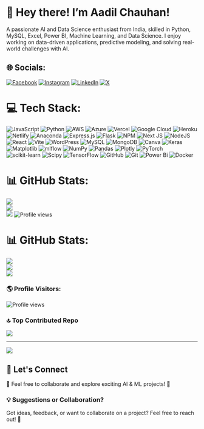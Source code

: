 <!--
# 👋 Hey there! 🖐✨  
I’m **Aadil Chauhan**, an AI & Data Science enthusiast. Welcome to my profile! 🚀  

![Img](https://github.com/aadilchavhan/aadilchavhan/blob/main/img.png)  


## 🚀 About Me  
A passionate **AI and Data Science** enthusiast from India, skilled in **Python, MySQL, Excel, Power BI, Machine Learning, and Data Science**. I enjoy working on **data-driven applications**, predictive modeling, and solving **real-world challenges with AI**.  

- 🔍 **Curious about**: Machine Learning & Deep Learning, Python, MySQL & Power BI for data analysis, AI-powered automation & predictive modeling, Business Intelligence. 

- 📌 **Current Project**: 🩺 **Breast Cancer Classification Using Data Science**
   
- 🎯 **Goal**: To **apply AI & ML skills** to create **efficient, scalable, and impactful AI-driven solutions** for real-world applications. 

---

## 📊 GitHub Statistics  
![Aadil's GitHub Stats](https://github-readme-stats.vercel.app/api?username=aadilchavhan&show_icons=true&count_private=true&theme=dark)  

---

🌎 Profile Visitors ![Profile views](https://visitor-badge.laobi.icu/badge?page_id=aadilchavhan.aadilchavhan)  

---

## 🔗 Connect with Me  
  [![LinkedIn](https://img.shields.io/badge/LinkedIn-Connect-blue)](https://www.linkedin.com/in/aadilchavhan) 

[![Twitter](https://img.shields.io/badge/Twitter-Follow-blue)](https://x.com/aadilchavhan)  
[![Instagram](https://img.shields.io/badge/Instagram-Follow-blue)](https://www.instagram.com/aadil_chavhan)  
[![Facebook](https://img.shields.io/badge/Facebook-Like-blue)](https://m.facebook.com/aadilchavhan)  

---

## 🤖 Let's Connect  
📩 Feel free to collaborate and explore exciting AI & ML projects! 🚀  

-->

# 👋 Hey there! I’m **Aadil Chauhan**!
A passionate AI and Data Science enthusiast from India, skilled in Python, MySQL, Excel, Power BI, Machine Learning, and Data Science. I enjoy working on data-driven applications, predictive modeling, and solving real-world challenges with AI.


<!-- ## 🌐 Socials:
[![Facebook](https://img.shields.io/badge/Facebook-%231877F2.svg?logo=Facebook&logoColor=white)](https://facebook.com/https://m.facebook.com/aadilchavhan) [![Instagram](https://img.shields.io/badge/Instagram-%23E4405F.svg?logo=Instagram&logoColor=white)](https://instagram.com/https://www.instagram.com/aadil_chavhan) [![LinkedIn](https://img.shields.io/badge/LinkedIn-%230077B5.svg?logo=linkedin&logoColor=white)](https://linkedin.com/in/https://www.linkedin.com/in/aadilchavhan) [![X](https://img.shields.io/badge/X-black.svg?logo=X&logoColor=white)](https://x.com/https://x.com/aadilchavhan) 
--> 
 ## 🌐 Socials:
[![Facebook](https://img.shields.io/badge/Facebook-%231877F2.svg?logo=Facebook&logoColor=white)](https://m.facebook.com/aadilchavhan)
[![Instagram](https://img.shields.io/badge/Instagram-%23E4405F.svg?logo=Instagram&logoColor=white)](https://www.instagram.com/aadil_chavhan)
[![LinkedIn](https://img.shields.io/badge/LinkedIn-%230077B5.svg?logo=linkedin&logoColor=white)](https://www.linkedin.com/in/aadilchavhan)
[![X](https://img.shields.io/badge/X-black.svg?logo=X&logoColor=white)](https://x.com/aadilchavhan)

# 💻 Tech Stack:
![JavaScript](https://img.shields.io/badge/javascript-%23323330.svg?style=flat-square&logo=javascript&logoColor=%23F7DF1E) ![Python](https://img.shields.io/badge/python-3670A0?style=flat-square&logo=python&logoColor=ffdd54) ![AWS](https://img.shields.io/badge/AWS-%23FF9900.svg?style=flat-square&logo=amazon-aws&logoColor=white) ![Azure](https://img.shields.io/badge/azure-%230072C6.svg?style=flat-square&logo=microsoftazure&logoColor=white) ![Vercel](https://img.shields.io/badge/vercel-%23000000.svg?style=flat-square&logo=vercel&logoColor=white) ![Google Cloud](https://img.shields.io/badge/GoogleCloud-%234285F4.svg?style=flat-square&logo=google-cloud&logoColor=white) ![Heroku](https://img.shields.io/badge/heroku-%23430098.svg?style=flat-square&logo=heroku&logoColor=white) ![Netlify](https://img.shields.io/badge/netlify-%23000000.svg?style=flat-square&logo=netlify&logoColor=#00C7B7) ![Anaconda](https://img.shields.io/badge/Anaconda-%2344A833.svg?style=flat-square&logo=anaconda&logoColor=white) ![Express.js](https://img.shields.io/badge/express.js-%23404d59.svg?style=flat-square&logo=express&logoColor=%2361DAFB) ![Flask](https://img.shields.io/badge/flask-%23000.svg?style=flat-square&logo=flask&logoColor=white) ![NPM](https://img.shields.io/badge/NPM-%23CB3837.svg?style=flat-square&logo=npm&logoColor=white) ![Next JS](https://img.shields.io/badge/Next-black?style=flat-square&logo=next.js&logoColor=white) ![NodeJS](https://img.shields.io/badge/node.js-6DA55F?style=flat-square&logo=node.js&logoColor=white) ![React](https://img.shields.io/badge/react-%2320232a.svg?style=flat-square&logo=react&logoColor=%2361DAFB) ![Vite](https://img.shields.io/badge/vite-%23646CFF.svg?style=flat-square&logo=vite&logoColor=white) ![WordPress](https://img.shields.io/badge/WordPress-%23117AC9.svg?style=flat-square&logo=WordPress&logoColor=white) ![MySQL](https://img.shields.io/badge/mysql-4479A1.svg?style=flat-square&logo=mysql&logoColor=white) ![MongoDB](https://img.shields.io/badge/MongoDB-%234ea94b.svg?style=flat-square&logo=mongodb&logoColor=white) ![Canva](https://img.shields.io/badge/Canva-%2300C4CC.svg?style=flat-square&logo=Canva&logoColor=white) ![Keras](https://img.shields.io/badge/Keras-%23D00000.svg?style=flat-square&logo=Keras&logoColor=white) ![Matplotlib](https://img.shields.io/badge/Matplotlib-%23ffffff.svg?style=flat-square&logo=Matplotlib&logoColor=black) ![mlflow](https://img.shields.io/badge/mlflow-%23d9ead3.svg?style=flat-square&logo=numpy&logoColor=blue) ![NumPy](https://img.shields.io/badge/numpy-%23013243.svg?style=flat-square&logo=numpy&logoColor=white) ![Pandas](https://img.shields.io/badge/pandas-%23150458.svg?style=flat-square&logo=pandas&logoColor=white) ![Plotly](https://img.shields.io/badge/Plotly-%233F4F75.svg?style=flat-square&logo=plotly&logoColor=white) ![PyTorch](https://img.shields.io/badge/PyTorch-%23EE4C2C.svg?style=flat-square&logo=PyTorch&logoColor=white) ![scikit-learn](https://img.shields.io/badge/scikit--learn-%23F7931E.svg?style=flat-square&logo=scikit-learn&logoColor=white) ![Scipy](https://img.shields.io/badge/SciPy-%230C55A5.svg?style=flat-square&logo=scipy&logoColor=%white) ![TensorFlow](https://img.shields.io/badge/TensorFlow-%23FF6F00.svg?style=flat-square&logo=TensorFlow&logoColor=white) ![GitHub](https://img.shields.io/badge/github-%23121011.svg?style=flat-square&logo=github&logoColor=white) ![Git](https://img.shields.io/badge/git-%23F05033.svg?style=flat-square&logo=git&logoColor=white) ![Power Bi](https://img.shields.io/badge/power_bi-F2C811?style=flat-square&logo=powerbi&logoColor=black) ![Docker](https://img.shields.io/badge/docker-%230db7ed.svg?style=flat-square&logo=docker&logoColor=white)
# 📊 GitHub Stats:
![](https://github-readme-stats.vercel.app/api?username=aadilchavhan&theme=dark&hide_border=false&include_all_commits=true&count_private=true)<br/>
![](https://nirzak-streak-stats.vercel.app/?user=aadilchavhan&theme=dark&hide_border=false)<br/>
![](https://github-readme-stats.vercel.app/api/top-langs/?username=aadilchavhan&theme=dark&hide_border=false&include_all_commits=true&count_private=true&layout=compact)
![Profile views](https://visitor-badge.laobi.icu/badge?page_id=aadilchavhan.aadilchavhan)  

# 📊 GitHub Stats:
![](https://github-readme-stats.vercel.app/api?username=aadilchavhan&theme=dark&hide_border=false&include_all_commits=true&count_private=true)<br/>
![](https://nirzak-streak-stats.vercel.app/?user=aadilchavhan&theme=dark&hide_border=false)<br/>
![](https://github-readme-stats.vercel.app/api/top-langs/?username=aadilchavhan&theme=dark&hide_border=false&include_all_commits=true&count_private=true&layout=compact)<br/>

### 🌎 Profile Visitors:
![Profile views](https://visitor-badge.laobi.icu/badge?page_id=aadilchavhan.aadilchavhan)

### 🔝 Top Contributed Repo
![](https://github-contributor-stats.vercel.app/api?username=aadilchavhan&limit=5&theme=dark&combine_all_yearly_contributions=true)

---
[![](https://visitcount.itsvg.in/api?id=aadilchavhan&icon=0&color=6)](https://visitcount.itsvg.in)

## 🤖 Let's Connect  
📩 Feel free to collaborate and explore exciting AI & ML projects! 🚀  

### 💡 Suggestions or Collaboration?
Got ideas, feedback, or want to collaborate on a project? Feel free to reach out! 🚀

